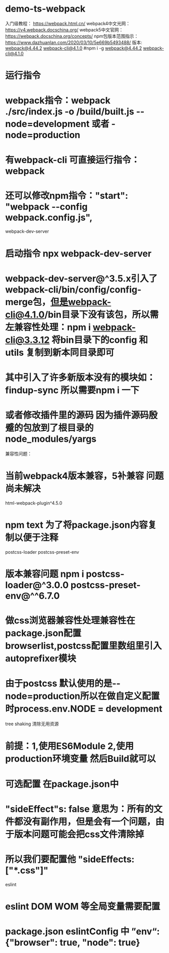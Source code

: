 # demo-ts-webpack
入门级教程： https://webpack.html.cn/
webpack4中文光网：https://v4.webpack.docschina.org/
webpack5中文官网： https://webpack.docschina.org/concepts/
npm包版本范围指示：https://www.dazhuanlan.com/2020/03/10/5e669b5493488/
版本:
webpack@4.44.2 webpack-cli@4.1.0 #npm i -g webpack@4.44.2 webpack-cli@4.1.0
# 运行指令 
# webpack指令：webpack ./src/index.js -o /build/built.js --node=development 或者 -node=production
# 有webpack-cli 可直接运行指令：webpack
# 还可以修改npm指令："start": "webpack --config webpack.config.js",


webpack-dev-server
# 启动指令 npx webpack-dev-server 
# webpack-dev-server@^3.5.x引入了webpack-cli/bin/config/config-merge包，但是webpack-cli@4.1.0/bin目录下没有该包，所以需左兼容性处理：npm i webpack-cli@3.3.12 将bin目录下的config 和 utils 复制到新本同目录即可
# 其中引入了许多新版本没有的模块如：findup-sync 所以需要npm i 一下
# 或者修改插件里的源码 因为插件源码殷蹙的包放到了根目录的node_modules/yargs


兼容性问题：
# 当前webpack4版本兼容，5补兼容 问题尚未解决
html-webpack-plugin^4.5.0
# npm text 为了将package.json内容复制以便于注释

postcss-loader postcss-preset-env 
# 版本兼容问题 npm i postcss-loader@^3.0.0  postcss-preset-env@^^6.7.0 
# 做css浏览器兼容性处理兼容性在package.json配置browserlist,postcss配置里数组里引入autoprefixer模块
# 由于postcss 默认使用的是--node=production所以在做自定义配置时process.env.NODE = development

tree shaking  清除无用资源
# 前提：1,使用ES6Module 2,使用production环境变量 然后Build就可以
# 可选配置 在package.json中
# "sideEffect"s: false   意思为：所有的文件都没有副作用，但是会有一个问题，由于版本问题可能会把css文件清除掉
# 所以我们要配置他 "sideEffects: ["*.css"]"

eslint
# eslint DOM WOM 等全局变量需要配置
# package.json eslintConfig 中 ”env“: {"browser": true, "node": true}